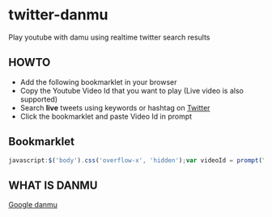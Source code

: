 # twitter-danmu

Play youtube with damu using realtime twitter search results

## HOWTO

* Add the following bookmarklet in your browser
* Copy the Youtube Video Id that you want to play (Live video is also supported)
* Search **live** tweets using keywords or hashtag on [Twitter](https://twitter.com/hashtag/nevertrump?f=tweets)
* Click the bookmarklet and paste Video Id in prompt

## Bookmarklet

```javascript
javascript:$('body').css('overflow-x', 'hidden');var videoId = prompt("Please enter the YouTube Id", "_Gtc-GtLlTk");$('#page-container h1').html('<iframe height="'+window.innerHeight+'" width="'+window.innerWidth+'" data-src="https://www.youtube.com/embed/'+videoId+'" frameborder="0" scrolling="no" allowtransparency="true" src="https://www.youtube.com/embed/'+videoId+'?autoplay=1&amp;auto_play=true"></iframe><ul><li class="popup" style="position:absolute; top:50px; text-align: left;"></li><li class="popup" style="position:absolute; top:75px; text-align: left;"></li><li class="popup" style="position:absolute; top:100px; text-align: left;"></li></li><li class="popup" style="position:absolute; top:125px; text-align: left;"></li></li><li class="popup" style="position:absolute; top:150px; text-align: left;"></li></li><li class="popup" style="position:absolute; top:175px; text-align: left;"></li></li><li class="popup" style="position:absolute; top:200px; text-align: left;"></li></ul>');setInterval(function(){$('.new-tweets-bar').click();$('.popup:empty').first().each(function(idx, el){tweet = $('.js-stream-item').first();$(el).animate({left: innerWidth}, 0).html($(tweet).find('.tweet-text').text());$(el).animate({left: -$(el).innerWidth()}, ($(el).innerWidth()+innerWidth)*(10*Math.random()+3), 'linear',function(){$(el).html('')});tweet.remove();});}, 1000);
```

## WHAT IS DANMU

[Google danmu](https://www.google.com/search?q=danmu)
